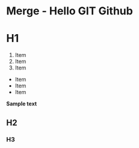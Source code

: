 # Merge - Hello GIT Github

# H1

1. Item
2. Item
3. Item

* Item
* Item
* Item

__Sample text__
## H2
### H3

